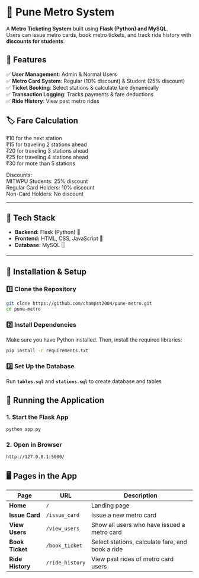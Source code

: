 # 🚆 Pune Metro System

A **Metro Ticketing System** built using **Flask (Python) and MySQL**.  
Users can issue metro cards, book metro tickets, and track ride history with **discounts for students**.

## 📜 Features
✅ **User Management**: Admin & Normal Users  
✅ **Metro Card System**: Regular (10% discount) & Student (25% discount)  
✅ **Ticket Booking**: Select stations & calculate fare dynamically  
✅ **Transaction Logging**: Tracks payments & fare deductions  
✅ **Ride History**: View past metro rides  

## 🏷️ Fare Calculation
₹10 for the next station  
₹15 for traveling 2 stations ahead  
₹20 for traveling 3 stations ahead  
₹25 for traveling 4 stations ahead  
₹30 for more than 5 stations  

Discounts:  
MITWPU Students: 25% discount  
Regular Card Holders: 10% discount  
Non-Card Holders: No discount  

---

## 📂 Tech Stack
- **Backend:** Flask (Python) 🐍  
- **Frontend:** HTML, CSS, JavaScript 🎨  
- **Database:** MySQL 🗄  

---

## 🔧 Installation & Setup

### 1️⃣ **Clone the Repository**
```bash
git clone https://github.com/champst2004/pune-metro.git
cd pune-metro
```
### 2️⃣ Install Dependencies
Make sure you have Python installed. Then, install the required libraries:  
```bash
pip install -r requirements.txt
```
### 3️⃣ Set Up the Database
Run **`tables.sql`** and **`stations.sql`** to create database and tables

## 🚀 Running the Application

### 1. Start the Flask App
```bash
python app.py
```

### 2. Open in Browser
```
http://127.0.0.1:5000/
```

## 🖥 Pages in the App
| Page                | URL                  | Description |
|---------------------|---------------------|-------------|
| **Home**           | `/`                 | Landing page |
| **Issue Card**     | `/issue_card`       | Issue a new metro card |
| **View Users**     | `/view_users`       | Show all users who have issued a metro card |
| **Book Ticket**    | `/book_ticket`      | Select stations, calculate fare, and book a ride |
| **Ride History**   | `/ride_history`     | View past rides of metro card users |
